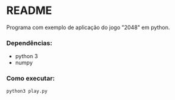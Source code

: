 # README

Programa com exemplo de aplicação do jogo "2048" em python.

### Dependências:

* python 3
* numpy

### Como executar:

```shell
python3 play.py
```
